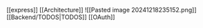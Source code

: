 [[express]]
[[Architecture]]
![[Pasted image 20241218235152.png]]
[[Backend/TODOS|TODOS]]
[[OAuth]]

